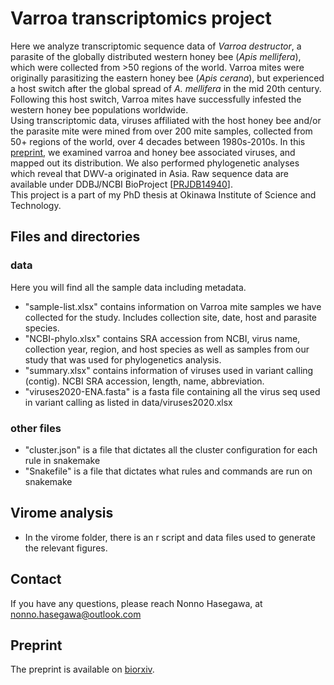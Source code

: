 # Varroa transcriptomics project 
Here we analyze transcriptomic sequence data of _Varroa destructor_, a parasite of the globally distributed western honey bee (_Apis mellifera_), which were collected from >50 regions of the world. Varroa mites were originally parasitizing the eastern honey bee (_Apis cerana_), but experienced a host switch after the global spread of _A. mellifera_ in the mid 20th century. Following this host switch, Varroa mites have successfully infested the western honey bee populations worldwide. <br>
Using transcriptomic data, viruses affiliated with the host honey bee and/or the parasite mite were mined from over 200 mite samples, collected from 50+ regions of the world, over 4 decades between 1980s-2010s. In this [preprint](https://doi.org/10.1101/2023.01.21.525007), we examined varroa and honey bee associated viruses, and mapped out its distribution. We also performed phylogenetic analyses which reveal that DWV-a originated in Asia. 
Raw sequence data are available under DDBJ/NCBI BioProject [[PRJDB14940](https://ddbj.nig.ac.jp/resource/bioproject/PRJDB14940)]. <br>
This project is a part of my PhD thesis at Okinawa Institute of Science and Technology. <br>

## Files and directories 
### data
Here you will find all the sample data including metadata. <br>
- "sample-list.xlsx" contains information on Varroa mite samples we have collected for the study. Includes collection site, date, host and parasite species. <br>
- "NCBI-phylo.xlsx" contains SRA accession from NCBI, virus name, collection year, region, and host species as well as samples from our study that was used for phylogenetics analysis. <br>
- "summary.xlsx" contains information of viruses used in variant calling (contig). NCBI SRA accession, length, name, abbreviation. <br>
- "viruses2020-ENA.fasta" is a fasta file containing all the virus seq used in variant calling as listed in data/viruses2020.xlsx

### other files
- "cluster.json" is a file that dictates all the cluster configuration for each rule in snakemake <br>
- "Snakefile" is a file that dictates what rules and commands are run on snakemake <br>

## Virome analysis
- In the virome folder, there is an r script and data files used to generate the relevant figures.

## Contact
If you have any questions, please reach Nonno Hasegawa, at <br>
nonno.hasegawa@outlook.com

## Preprint
The preprint is available on [biorxiv](https://www.biorxiv.org/content/10.1101/2023.01.21.525007v2.abstract).